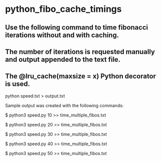 # python_fibo_cache_timings

## Use the following command to time fibonacci iterations without and with caching.
## The number of iterations is requested manually and output appended to the text file.
## The @lru_cache(maxsize = x) Python decorator is used.

python speed.txt > output.txt

Sample output was created with the following commands:

$ python3 speed.py 10 >> time_multiple_fibos.txt

$ python3 speed.py 20 >> time_multiple_fibos.txt

$ python3 speed.py 30 >> time_multiple_fibos.txt

$ python3 speed.py 40 >> time_multiple_fibos.txt

$ python3 speed.py 50 >> time_multiple_fibos.txt